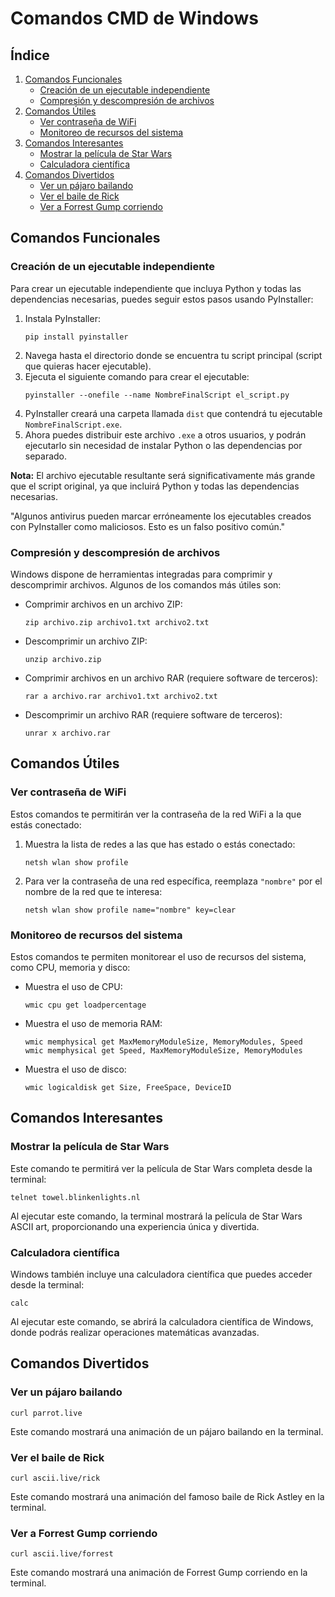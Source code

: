 # Comandos CMD de Windows

## Índice

1. [Comandos Funcionales](#comandos-funcionales)
   - [Creación de un ejecutable independiente](#creación-de-un-ejecutable-independiente)
   - [Compresión y descompresión de archivos](#compresión-y-descompresión-de-archivos)
2. [Comandos Útiles](#comandos-útiles)
   - [Ver contraseña de WiFi](#ver-contraseña-de-wifi)
   - [Monitoreo de recursos del sistema](#monitoreo-de-recursos-del-sistema)
3. [Comandos Interesantes](#comandos-interesantes)
   - [Mostrar la película de Star Wars](#mostrar-la-película-de-star-wars)
   - [Calculadora científica](#calculadora-científica)
4. [Comandos Divertidos](#comandos-divertidos)
   - [Ver un pájaro bailando](#ver-un-pájaro-bailando)
   - [Ver el baile de Rick](#ver-el-baile-de-rick)
   - [Ver a Forrest Gump corriendo](#ver-a-forrest-gump-corriendo)

## Comandos Funcionales

### Creación de un ejecutable independiente

Para crear un ejecutable independiente que incluya Python y todas las dependencias necesarias, puedes seguir estos pasos usando PyInstaller:

1. Instala PyInstaller:
   ```
   pip install pyinstaller
   ```
2. Navega hasta el directorio donde se encuentra tu script principal (script que quieras hacer ejecutable).
3. Ejecuta el siguiente comando para crear el ejecutable:
   ```
   pyinstaller --onefile --name NombreFinalScript el_script.py
   ```
4. PyInstaller creará una carpeta llamada `dist` que contendrá tu ejecutable `NombreFinalScript.exe`.
5. Ahora puedes distribuir este archivo `.exe` a otros usuarios, y podrán ejecutarlo sin necesidad de instalar Python o las dependencias por separado.

**Nota:** El archivo ejecutable resultante será significativamente más grande que el script original, ya que incluirá Python y todas las dependencias necesarias.

"Algunos antivirus pueden marcar erróneamente los ejecutables creados con PyInstaller como maliciosos. Esto es un falso positivo común."

### Compresión y descompresión de archivos

Windows dispone de herramientas integradas para comprimir y descomprimir archivos. Algunos de los comandos más útiles son:

- Comprimir archivos en un archivo ZIP:
  ```
  zip archivo.zip archivo1.txt archivo2.txt
  ```
- Descomprimir un archivo ZIP:
  ```
  unzip archivo.zip
  ```
- Comprimir archivos en un archivo RAR (requiere software de terceros):
  ```
  rar a archivo.rar archivo1.txt archivo2.txt
  ```
- Descomprimir un archivo RAR (requiere software de terceros):
  ```
  unrar x archivo.rar
  ```

## Comandos Útiles

### Ver contraseña de WiFi

Estos comandos te permitirán ver la contraseña de la red WiFi a la que estás conectado:

1. Muestra la lista de redes a las que has estado o estás conectado:
   ```
   netsh wlan show profile
   ```
2. Para ver la contraseña de una red específica, reemplaza `"nombre"` por el nombre de la red que te interesa:
   ```
   netsh wlan show profile name="nombre" key=clear
   ```

### Monitoreo de recursos del sistema

Estos comandos te permiten monitorear el uso de recursos del sistema, como CPU, memoria y disco:

- Muestra el uso de CPU:
  ```
  wmic cpu get loadpercentage
  ```
- Muestra el uso de memoria RAM:
  ```
  wmic memphysical get MaxMemoryModuleSize, MemoryModules, Speed
  wmic memphysical get Speed, MaxMemoryModuleSize, MemoryModules
  ```
- Muestra el uso de disco:
  ```
  wmic logicaldisk get Size, FreeSpace, DeviceID
  ```

## Comandos Interesantes

### Mostrar la película de Star Wars

Este comando te permitirá ver la película de Star Wars completa desde la terminal:

```
telnet towel.blinkenlights.nl
```

Al ejecutar este comando, la terminal mostrará la película de Star Wars ASCII art, proporcionando una experiencia única y divertida.

### Calculadora científica

Windows también incluye una calculadora científica que puedes acceder desde la terminal:

```
calc
```

Al ejecutar este comando, se abrirá la calculadora científica de Windows, donde podrás realizar operaciones matemáticas avanzadas.

## Comandos Divertidos

### Ver un pájaro bailando

```
curl parrot.live
```

Este comando mostrará una animación de un pájaro bailando en la terminal.

### Ver el baile de Rick

```
curl ascii.live/rick
```

Este comando mostrará una animación del famoso baile de Rick Astley en la terminal.

### Ver a Forrest Gump corriendo

```
curl ascii.live/forrest
```

Este comando mostrará una animación de Forrest Gump corriendo en la terminal.
